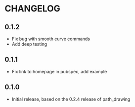 # CHANGELOG

## 0.1.2

- Fix bug with smooth curve commands
- Add deep testing

## 0.1.1

- Fix link to homepage in pubspec, add example

## 0.1.0

- Initial release, based on the 0.2.4 release of path_drawing
